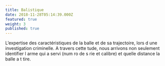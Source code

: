 ```yaml
---
title: Balistique
date: 2018-11-28T05:14:39.000Z
featured: true
weight: 3
published: true
---
```

L’expertise des caractéristiques de la balle et de sa trajectoire, lors d une investigation criminelle. A travers cette tude, nous arrivons non seulement identifier l arme qui a servi (num ro de s rie et calibre) et quelle distance la balle a t tire.
